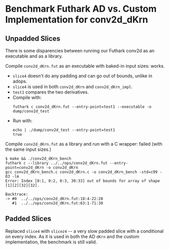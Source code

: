 # Benchmark Futhark AD vs. Custom Implementation for conv2d_dKrn

## Unpadded Slices

There is some disparencies between running our Futhark conv2d as an executable
and as a library.

Compile `conv2d_dKrn.fut` as an executable with baked-in input sizes: works.

- `slice4` doesn't do any padding and can go out of bounds, unlike in adops.
- `slice4` is used in both `conv2d_dKrn` and `conv2d_dKrn_impl`.
- `test1` compares the two derivatives.
- Compile with:
  ```
  futhark c conv2d_dKrn.fut --entry-point=test1 --executable -o dump/conv2d_test
  ```
- Run with:
  ```
  echo | ./dump/conv2d_test --entry-point=test1
  true
  ```

Compile `conv2d_dKrn.fut` as a library and run with a C wrapper: failed (with the same input sizes.)

```
$ make && ./conv2d_dKrn_bench
futhark c --library ../../ops/conv2d_dKrn.fut --entry-point=conv2d_dKrn -o conv2d_dKrn
gcc conv2d_dKrn_bench.c conv2d_dKrn.c -o conv2d_dKrn_bench -std=c99 -O3 -lm
Error: Index [0:1, 0:2, 0:3, 30:33] out of bounds for array of shape [1][2][32][32].

Backtrace:
-> #0  ../../ops/conv2d_dKrn.fut:18:4-22:28
   #1  ../../ops/conv2d_dKrn.fut:63:1-71:30
```

## Padded Slices

Replaced `slice4` with `slicez4` -- a very slow padded slice with a conditional
on every index. As it is used in both the AD `dKrn` and the custom
implementation, the benchmark is still valid.